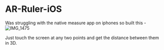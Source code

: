 # AR-Ruler-iOS

Was struggling with the native measure app on iphones so built this -
![IMG_1475](https://user-images.githubusercontent.com/59319489/90903118-7c1e0680-e39b-11ea-8798-c6802617d5a7.jpg)

Just touch the screen at any two points and get the distance between them in 3D.

